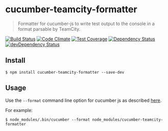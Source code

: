 # cucumber-teamcity-formatter

> Formatter for cucumber-js to write test output to the console in a format parsable by TeamCity.

[![Build Status](https://app.travis-ci.com/bingnz/cucumber-teamcity-formatter.svg?branch=master)](https://app.travis-ci.com/bingnz/cucumber-teamcity-formatter)
[![Code Climate](https://codeclimate.com/github/bingnz/cucumber-teamcity-formatter/badges/gpa.svg)](https://codeclimate.com/github/bingnz/cucumber-teamcity-formatter)
[![Test Coverage](https://codeclimate.com/github/bingnz/cucumber-teamcity-formatter/badges/coverage.svg)](https://codeclimate.com/github/bingnz/cucumber-teamcity-formatter)
[![Dependency Status](https://david-dm.org/bingnz/cucumber-teamcity-formatter.svg)](https://david-dm.org/bingnz/cucumber-teamcity-formatter)
[![devDependency Status](https://david-dm.org/bingnz/cucumber-teamcity-formatter/dev-status.svg)](https://david-dm.org/bingnz/cucumber-teamcity-formatter#info=devDependencies) 

## Install

```
$ npm install cucumber-teamcity-formatter --save-dev
```


## Usage

Use the `--format` command line option for cucumber js as described [here](https://github.com/cucumber/cucumber-js/blob/master/docs/cli.md#formats).

For example:
```
$ node_modules/.bin/cucumber --format node_modules/cucumber-teamcity-formatter
```

